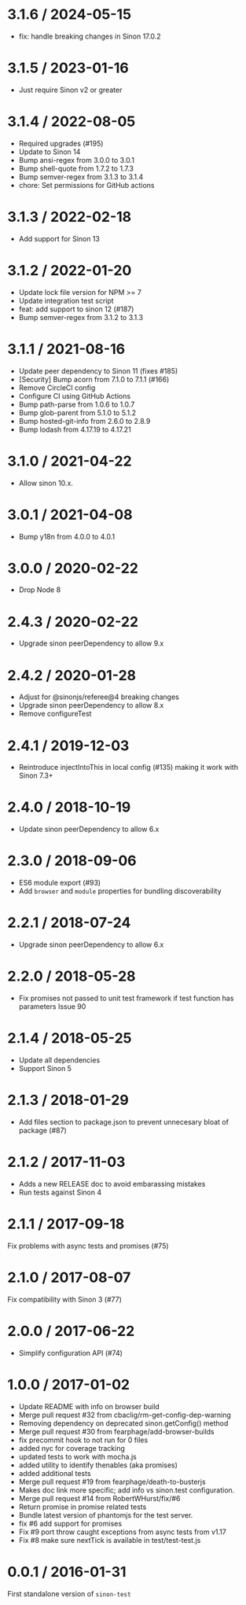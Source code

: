 
3.1.6 / 2024-05-15
==================

  * fix: handle breaking changes in Sinon 17.0.2

3.1.5 / 2023-01-16
==================

  * Just require Sinon v2 or greater

3.1.4 / 2022-08-05
==================

  * Required upgrades (#195)
  * Update to Sinon 14
  * Bump ansi-regex from 3.0.0 to 3.0.1
  * Bump shell-quote from 1.7.2 to 1.7.3
  * Bump semver-regex from 3.1.3 to 3.1.4
  * chore: Set permissions for GitHub actions

3.1.3 / 2022-02-18
==================

  * Add support for Sinon 13

3.1.2 / 2022-01-20
==================

  * Update lock file version for NPM >= 7
  * Update integration test script
  * feat: add support to sinon 12 (#187)
  * Bump semver-regex from 3.1.2 to 3.1.3

3.1.1 / 2021-08-16
==================

  * Update peer dependency to Sinon 11 (fixes #185)
  * [Security] Bump acorn from 7.1.0 to 7.1.1 (#166)
  * Remove CircleCI config
  * Configure CI using GitHub Actions
  * Bump path-parse from 1.0.6 to 1.0.7
  * Bump glob-parent from 5.1.0 to 5.1.2
  * Bump hosted-git-info from 2.6.0 to 2.8.9
  * Bump lodash from 4.17.19 to 4.17.21

3.1.0 / 2021-04-22
==================

  * Allow sinon 10.x.

3.0.1 / 2021-04-08
==================

  * Bump y18n from 4.0.0 to 4.0.1

3.0.0 / 2020-02-22
==================

  * Drop Node 8

2.4.3 / 2020-02-22
==================

  * Upgrade sinon peerDependency to allow 9.x

2.4.2 / 2020-01-28
==================

  * Adjust for @sinonjs/referee@4 breaking changes
  * Upgrade sinon peerDependency to allow 8.x
  * Remove configureTest

2.4.1 / 2019-12-03
==================

  * Reintroduce injectIntoThis in local config (#135) making it work with Sinon 7.3+

2.4.0 / 2018-10-19
==================

  * Update sinon peerDependency to allow 6.x

2.3.0 / 2018-09-06
==================

  * ES6 module export (#93)
  * Add `browser` and `module` properties for bundling discoverability

2.2.1 / 2018-07-24
==================

  * Upgrade sinon peerDependency to allow 6.x

2.2.0 / 2018-05-28
==================

  * Fix promises not passed to unit test framework if test function has parameters Issue 90

2.1.4 / 2018-05-25
==================

  * Update all dependencies
  * Support Sinon 5

2.1.3 / 2018-01-29
==================

  * Add files section to package.json to prevent unnecesary bloat of package (#87)

2.1.2 / 2017-11-03
==================

  * Adds a new RELEASE doc to avoid embarassing mistakes
  * Run tests against Sinon 4

2.1.1 / 2017-09-18
==================
Fix problems with async tests and promises (#75)

2.1.0 / 2017-08-07
==================
Fix compatibility with Sinon 3 (#77)


2.0.0 / 2017-06-22
==================

  * Simplify configuration API (#74)

1.0.0 / 2017-01-02
==================

  * Update README with info on browser build
  * Merge pull request #32 from cbaclig/rm-get-config-dep-warning
  * Removing dependency on deprecated sinon.getConfig() method
  * Merge pull request #30 from fearphage/add-browser-builds
  * fix precommit hook to not run for 0 files
  * added nyc for coverage tracking
  * updated tests to work with mocha.js
  * added utility to identify thenables (aka promises)
  * added additional tests
  * Merge pull request #19 from fearphage/death-to-busterjs
  * Makes doc link more specific; add info vs sinon.test configuration.
  * Merge pull request #14 from RobertWHurst/fix/#6
  * Return promise in promise related tests
  * Bundle latest version of phantomjs for the test server.
  * fix #6 add support for promises
  * Fix #9 port throw caught exceptions from async tests from v1.17
  * Fix #8 make sure nextTick is available in test/test-test.js

0.0.1 / 2016-01-31
==================

First standalone version of `sinon-test`
